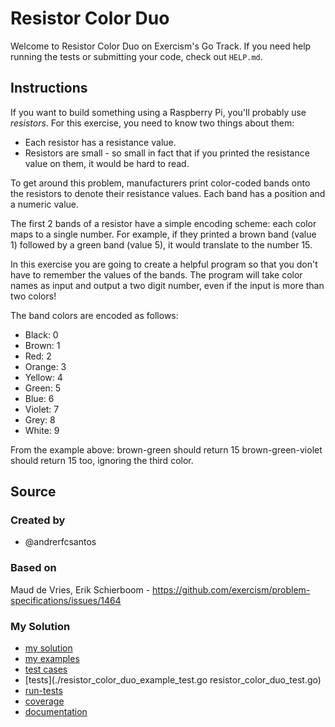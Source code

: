 # Resistor Color Duo

Welcome to Resistor Color Duo on Exercism's Go Track.
If you need help running the tests or submitting your code, check out `HELP.md`.

## Instructions

If you want to build something using a Raspberry Pi, you'll probably use _resistors_.
For this exercise, you need to know two things about them:

- Each resistor has a resistance value.
- Resistors are small - so small in fact that if you printed the resistance value on them, it would be hard to read.

To get around this problem, manufacturers print color-coded bands onto the resistors to denote their resistance values.
Each band has a position and a numeric value.

The first 2 bands of a resistor have a simple encoding scheme: each color maps to a single number.
For example, if they printed a brown band (value 1) followed by a green band (value 5), it would translate to the number 15.

In this exercise you are going to create a helpful program so that you don't have to remember the values of the bands.
The program will take color names as input and output a two digit number, even if the input is more than two colors!

The band colors are encoded as follows:

- Black: 0
- Brown: 1
- Red: 2
- Orange: 3
- Yellow: 4
- Green: 5
- Blue: 6
- Violet: 7
- Grey: 8
- White: 9

From the example above:
brown-green should return 15
brown-green-violet should return 15 too, ignoring the third color.

## Source

### Created by

- @andrerfcsantos

### Based on

Maud de Vries, Erik Schierboom - https://github.com/exercism/problem-specifications/issues/1464

### My Solution

- [my solution](./resistor_color_duo.go)
- [my examples](./)
- [test cases](./cases_test.go)
- [tests](./resistor_color_duo_example_test.go
resistor_color_duo_test.go)
- [run-tests](./run-tests-go.txt)
- [coverage](./coverage.html)
- [documentation](./resistorcolorduo-doc.md)
